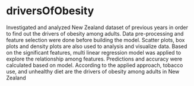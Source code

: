 # driversOfObesity
Investigated and analyzed New Zealand dataset of previous years in order to find out the drivers of obesity among adults. 
Data pre-processing and feature selection were done before building the model. 
Scatter plots, box plots and density plots are also used to analysis and visualize data. 
Based on the significant features, multi linear regression model was applied to explore the relationship among features.
Predictions and accuracy were calculated based on model. 
According to the applied approach, tobacco use, and unhealthy diet are the drivers of obesity among adults in New Zealand
